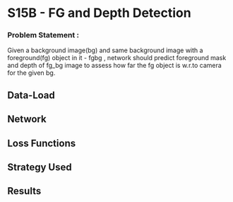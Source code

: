 # S15B - FG and Depth Detection 
### Problem Statement : 
Given a background image(bg) and same background image with a foreground(fg) object in it - fgbg , network should predict foreground mask and depth of fg_bg image to assess how far the fg object is w.r.to camera for the given bg.
## Data-Load
## Network
## Loss Functions
## Strategy Used
## Results
